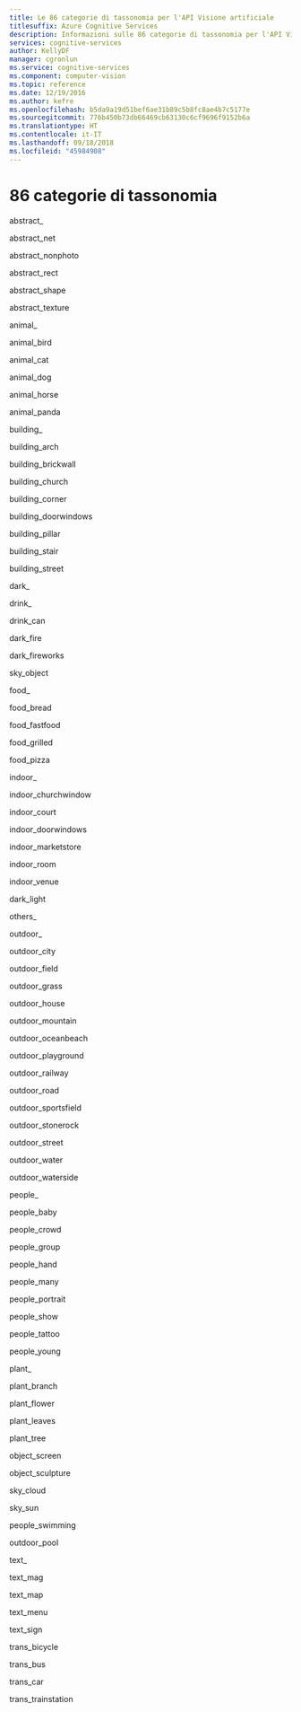 ```yaml
---
title: Le 86 categorie di tassonomia per l'API Visione artificiale
titlesuffix: Azure Cognitive Services
description: Informazioni sulle 86 categorie di tassonomia per l'API Visione artificiale in Servizi cognitivi di Azure.
services: cognitive-services
author: KellyDF
manager: cgronlun
ms.service: cognitive-services
ms.component: computer-vision
ms.topic: reference
ms.date: 12/19/2016
ms.author: kefre
ms.openlocfilehash: b5da9a19d51bef6ae31b89c5b8fc8ae4b7c5177e
ms.sourcegitcommit: 776b450b73db66469cb63130c6cf9696f9152b6a
ms.translationtype: HT
ms.contentlocale: it-IT
ms.lasthandoff: 09/18/2018
ms.locfileid: "45984908"
---
```

# <a name="86-categories-taxonomy"></a>86 categorie di tassonomia

abstract_

abstract_net

abstract_nonphoto

abstract_rect

abstract_shape

abstract_texture

animal_

animal_bird

animal_cat

animal_dog

animal_horse

animal_panda

building_

building_arch

building_brickwall

building_church

building_corner

building_doorwindows

building_pillar

building_stair

building_street

dark_

drink_

drink_can

dark_fire

dark_fireworks

sky_object

food_

food_bread

food_fastfood

food_grilled

food_pizza

indoor_

indoor_churchwindow

indoor_court

indoor_doorwindows

indoor_marketstore

indoor_room

indoor_venue

dark_light

others_

outdoor_

outdoor_city

outdoor_field

outdoor_grass

outdoor_house

outdoor_mountain

outdoor_oceanbeach

outdoor_playground

outdoor_railway

outdoor_road

outdoor_sportsfield

outdoor_stonerock

outdoor_street

outdoor_water

outdoor_waterside

people_

people_baby

people_crowd

people_group

people_hand

people_many

people_portrait

people_show

people_tattoo

people_young

plant_

plant_branch

plant_flower

plant_leaves

plant_tree

object_screen

object_sculpture

sky_cloud

sky_sun

people_swimming

outdoor_pool

text_

text_mag

text_map

text_menu

text_sign

trans_bicycle

trans_bus

trans_car

trans_trainstation


